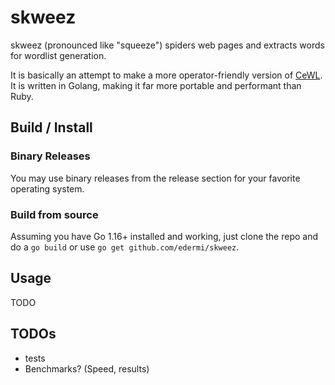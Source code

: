 # skweez

skweez (pronounced like "squeeze") spiders web pages and extracts words for wordlist generation.

It is basically an attempt to make a more operator-friendly version of [CeWL](https://github.com/digininja/cewl).
It is written in Golang, making it far more portable and performant than Ruby.

## Build / Install

### Binary Releases

You may use binary releases from the release section for your favorite operating system.

### Build from source

Assuming you have Go 1.16+ installed and working, just clone the repo and do a `go build` or use `go get github.com/edermi/skweez`.

## Usage

TODO

## TODOs

- tests
- Benchmarks? (Speed, results)

